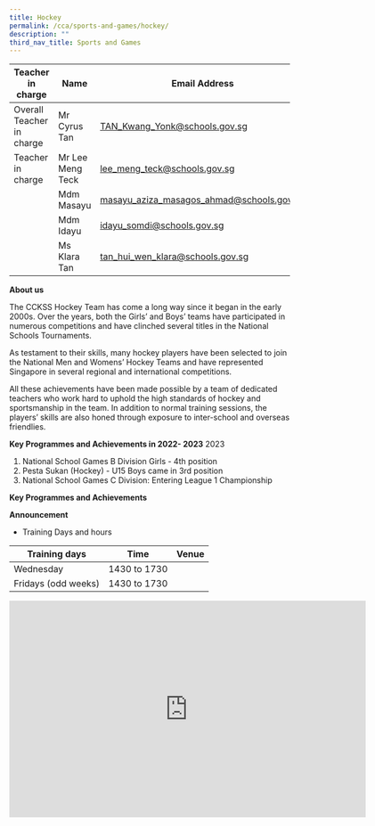 ```yaml
---
title: Hockey
permalink: /cca/sports-and-games/hockey/
description: ""
third_nav_title: Sports and Games
---
```

| Teacher in charge	| Name 	| Email Address 	|
|---	|---	|---	|
| Overall Teacher in charge	| Mr Cyrus Tan	| [TAN_Kwang_Yonk@schools.gov.sg ](mailto:TAN_Kwang_Yonk@schools.gov.sg )	|
| Teacher in charge	| Mr Lee Meng Teck 	| [lee_meng_teck@schools.gov.sg](mailto:lee_meng_teck@schools.gov.sg)	|
| 	| Mdm Masayu 	| [masayu_aziza_masagos_ahmad@schools.gov.sg](mailto:masayu_aziza_masagos_ahmad@schools.gov.sg)	|
| 	| Mdm Idayu	| [idayu_somdi@schools.gov.sg ](mailto:idayu_somdi@schools.gov.sg )	|
| 	| Ms Klara Tan	| [tan_hui_wen_klara@schools.gov.sg](mailto:tan_hui_wen_klara@schools.gov.sg)	|




**About us**

The CCKSS Hockey Team has come a long way since it began in the early 2000s. Over the years, both the Girls’ and Boys’ teams have participated in numerous competitions and have clinched several titles in the National Schools Tournaments.

As testament to their skills, many hockey players have been selected to join the National Men and Womens’ Hockey Teams and have represented Singapore in several regional and international competitions.

All these achievements have been made possible by a team of dedicated teachers who work hard to uphold the high standards of hockey and sportsmanship in the team. In addition to normal training sessions, the players’ skills are also honed through exposure to inter-school and overseas friendlies.


**Key Programmes and Achievements in 2022- 2023**
2023
1. National School Games B Division Girls - 4th position 
2. Pesta Sukan (Hockey) - U15 Boys came in 3rd position
3. National School Games C Division: Entering League 1 Championship



**Key Programmes and Achievements**


**Announcement** 

* Training Days and hours

|Training days	| Time	| Venue	|
|---	|---	|---	|
| Wednesday	| 1430 to 1730 | 	|
| Fridays (odd weeks)	| 1430 to 1730	|	|

<iframe src="https://docs.google.com/presentation/d/e/2PACX-1vS8baARIObk-PoxyX_pwLqYpg86kSJudXApSI6KvevhabcL96PS0AzrqDrIbfTwHA/embed?start=true&amp;loop=true&amp;delayms=3000" frameborder="0" width="640" height="389" allowfullscreen="true"></iframe>